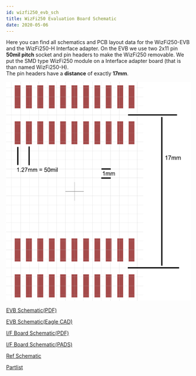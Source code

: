 ```yaml
---
id: wizfi250_evb_sch
title: WizFi250 Evaluation Board Schematic
date: 2020-05-06
---
```


Here you can find all schematics and PCB layout data for the
WizFi250-EVB and the WizFi250-H Interface adapter. On the EVB we use two
2x11 pin **50mil pitch** socket and pin headers to make the WizFi250
removable. We put the SMD type WizFi250 module on a Interface adapter
board (that is than named WizFi250-H).  
The pin headers have a **distance** of exactly **17mm**.


![](/img/products/wizfi250/wizfi250evbsch/wizfi250-h_footprint.png)

<a href="/img/products/wizfi250/wizfi250evbsch/wizfi250_evb_sch_v100_131224_.pdf" target="_blank">EVB Schematic(PDF)</a>

<a href="/img/products/wizfi250/wizfi250evbsch/wizfi250_evb_sch_v100_131224_.zip" target="_blank">EVB Schematic(Eagle CAD)</a>

<a href="/img/products/wizfi250/wizfi250evbsch/wizfi250_if_sch_v_100_131224_.pdf" target="_blank">I/F Board Schematic(PDF)</a>

<a href="/img/products/wizfi250/wizfi250evbsch/wizfi250_if_sch_v100.zip" target="_blank">I/F Board Schematic(PADS)</a>

<a href="/img/products/wizfi250/wizfi250ds/wizfi250_ref_schematic.pdf" target="_blank">Ref Schematic</a>

<a href="/img/products/wizfi250/wizfi250evbsch/wizfi250_evb_pl_v100_131224_.pdf" target="_blank">Partlist</a>
